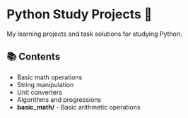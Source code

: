 # Python Study Projects 🐍

My learning projects and task solutions for studying Python.

## 📚 Contents
- Basic math operations
- String manipulation
- Unit converters
- Algorithms and progressions
- **basic_math/** - Basic arithmetic operations


